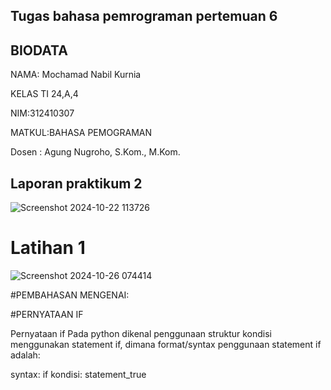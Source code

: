 ## Tugas bahasa pemrograman pertemuan 6
## BIODATA
NAMA: Mochamad Nabil Kurnia

KELAS TI 24,A,4

NIM:312410307

MATKUL:BAHASA PEMOGRAMAN

Dosen : Agung Nugroho, S.Kom., M.Kom.

## Laporan praktikum 2
![Screenshot 2024-10-22 113726](https://github.com/user-attachments/assets/70718292-d23c-40a3-b391-60439580e443)

# Latihan 1
![Screenshot 2024-10-26 074414](https://github.com/user-attachments/assets/305f3f78-4ef8-4d39-a1b8-26223cf4d878)
<p>#PEMBAHASAN MENGENAI:</p>
<p>#PERNYATAAN IF

Pernyataan if
Pada python dikenal penggunaan struktur kondisi menggunakan statement if, dimana
format/syntax penggunaan statement if adalah:

syntax:
  if kondisi:
        statement_true
  
